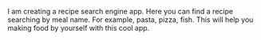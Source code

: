 I am creating a recipe search engine app. Here you can find a recipe searching by meal name. For example, pasta, pizza, fish. 
This will help you making food by yourself with this cool app. 
